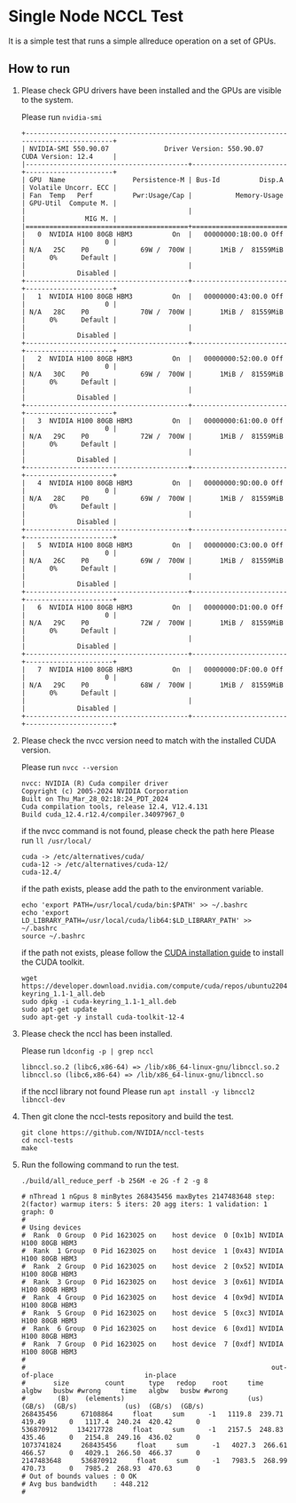 # Single Node NCCL Test
It is a simple test that runs a simple allreduce operation on a set of GPUs.

## How to run
1. Please check GPU drivers have been installed and the GPUs are visible to the system.

    Please run `nvidia-smi`
    ```
    +-----------------------------------------------------------------------------------------+
    | NVIDIA-SMI 550.90.07              Driver Version: 550.90.07      CUDA Version: 12.4     |
    |-----------------------------------------+------------------------+----------------------+
    | GPU  Name                 Persistence-M | Bus-Id          Disp.A | Volatile Uncorr. ECC |
    | Fan  Temp   Perf          Pwr:Usage/Cap |           Memory-Usage | GPU-Util  Compute M. |
    |                                         |                        |               MIG M. |
    |=========================================+========================+======================|
    |   0  NVIDIA H100 80GB HBM3          On  |   00000000:1B:00.0 Off |                    0 |
    | N/A   25C    P0             69W /  700W |       1MiB /  81559MiB |      0%      Default |
    |                                         |                        |             Disabled |
    +-----------------------------------------+------------------------+----------------------+
    |   1  NVIDIA H100 80GB HBM3          On  |   00000000:43:00.0 Off |                    0 |
    | N/A   28C    P0             70W /  700W |       1MiB /  81559MiB |      0%      Default |
    |                                         |                        |             Disabled |
    +-----------------------------------------+------------------------+----------------------+
    |   2  NVIDIA H100 80GB HBM3          On  |   00000000:52:00.0 Off |                    0 |
    | N/A   30C    P0             69W /  700W |       1MiB /  81559MiB |      0%      Default |
    |                                         |                        |             Disabled |
    +-----------------------------------------+------------------------+----------------------+
    |   3  NVIDIA H100 80GB HBM3          On  |   00000000:61:00.0 Off |                    0 |
    | N/A   29C    P0             72W /  700W |       1MiB /  81559MiB |      0%      Default |
    |                                         |                        |             Disabled |
    +-----------------------------------------+------------------------+----------------------+
    |   4  NVIDIA H100 80GB HBM3          On  |   00000000:9D:00.0 Off |                    0 |
    | N/A   28C    P0             69W /  700W |       1MiB /  81559MiB |      0%      Default |
    |                                         |                        |             Disabled |
    +-----------------------------------------+------------------------+----------------------+
    |   5  NVIDIA H100 80GB HBM3          On  |   00000000:C3:00.0 Off |                    0 |
    | N/A   26C    P0             69W /  700W |       1MiB /  81559MiB |      0%      Default |
    |                                         |                        |             Disabled |
    +-----------------------------------------+------------------------+----------------------+
    |   6  NVIDIA H100 80GB HBM3          On  |   00000000:D1:00.0 Off |                    0 |
    | N/A   29C    P0             72W /  700W |       1MiB /  81559MiB |      0%      Default |
    |                                         |                        |             Disabled |
    +-----------------------------------------+------------------------+----------------------+
    |   7  NVIDIA H100 80GB HBM3          On  |   00000000:DF:00.0 Off |                    0 |
    | N/A   29C    P0             68W /  700W |       1MiB /  81559MiB |      0%      Default |
    |                                         |                        |             Disabled |
    +-----------------------------------------+------------------------+----------------------+
    ```
2. Please check the nvcc version need to match with the installed CUDA version.

    Please run `nvcc --version`
    ```
    nvcc: NVIDIA (R) Cuda compiler driver
    Copyright (c) 2005-2024 NVIDIA Corporation
    Built on Thu_Mar_28_02:18:24_PDT_2024
    Cuda compilation tools, release 12.4, V12.4.131
    Build cuda_12.4.r12.4/compiler.34097967_0
    ```
    if the nvcc command is not found, please check the path here
    Please run `ll /usr/local/`
    ```
    cuda -> /etc/alternatives/cuda/
    cuda-12 -> /etc/alternatives/cuda-12/
    cuda-12.4/
    ```
    if the path exists, please add the path to the environment variable.
    ```
    echo 'export PATH=/usr/local/cuda/bin:$PATH' >> ~/.bashrc
    echo 'export LD_LIBRARY_PATH=/usr/local/cuda/lib64:$LD_LIBRARY_PATH' >> ~/.bashrc
    source ~/.bashrc
    ```
    if the path not exists, please follow the [CUDA installation guide](https://developer.nvidia.com/cuda-12-4-0-download-archive?target_os=Linux&target_arch=x86_64&Distribution=Ubuntu&target_version=22.04&target_type=deb_network) to install the CUDA toolkit.
    ```
    wget https://developer.download.nvidia.com/compute/cuda/repos/ubuntu2204/x86_64/cuda-keyring_1.1-1_all.deb
    sudo dpkg -i cuda-keyring_1.1-1_all.deb
    sudo apt-get update
    sudo apt-get -y install cuda-toolkit-12-4
    ```
    
3. Please check the nccl has been installed.

    Please run `ldconfig -p | grep nccl`
    ```
    libnccl.so.2 (libc6,x86-64) => /lib/x86_64-linux-gnu/libnccl.so.2
	libnccl.so (libc6,x86-64) => /lib/x86_64-linux-gnu/libnccl.so
    ```
    if the nccl library not found
    Please run `apt install -y libnccl2 libnccl-dev`

4. Then git clone the nccl-tests repository and build the test.

    ```
    git clone https://github.com/NVIDIA/nccl-tests
    cd nccl-tests
    make
    ```

5. Run the following command to run the test.
    ```
    ./build/all_reduce_perf -b 256M -e 2G -f 2 -g 8
    ```

    ```
    # nThread 1 nGpus 8 minBytes 268435456 maxBytes 2147483648 step: 2(factor) warmup iters: 5 iters: 20 agg iters: 1 validation: 1 graph: 0
    #
    # Using devices
    #  Rank  0 Group  0 Pid 1623025 on    host device  0 [0x1b] NVIDIA H100 80GB HBM3
    #  Rank  1 Group  0 Pid 1623025 on    host device  1 [0x43] NVIDIA H100 80GB HBM3
    #  Rank  2 Group  0 Pid 1623025 on    host device  2 [0x52] NVIDIA H100 80GB HBM3
    #  Rank  3 Group  0 Pid 1623025 on    host device  3 [0x61] NVIDIA H100 80GB HBM3
    #  Rank  4 Group  0 Pid 1623025 on    host device  4 [0x9d] NVIDIA H100 80GB HBM3
    #  Rank  5 Group  0 Pid 1623025 on    host device  5 [0xc3] NVIDIA H100 80GB HBM3
    #  Rank  6 Group  0 Pid 1623025 on    host device  6 [0xd1] NVIDIA H100 80GB HBM3
    #  Rank  7 Group  0 Pid 1623025 on    host device  7 [0xdf] NVIDIA H100 80GB HBM3
    #
    #                                                              out-of-place                       in-place
    #       size         count      type   redop    root     time   algbw   busbw #wrong     time   algbw   busbw #wrong
    #        (B)    (elements)                               (us)  (GB/s)  (GB/s)            (us)  (GB/s)  (GB/s)
    268435456      67108864     float     sum      -1   1119.8  239.71  419.49      0   1117.4  240.24  420.42      0
    536870912     134217728     float     sum      -1   2157.5  248.83  435.46      0   2154.8  249.16  436.02      0
    1073741824     268435456     float     sum      -1   4027.3  266.61  466.57      0   4029.1  266.50  466.37      0
    2147483648     536870912     float     sum      -1   7983.5  268.99  470.73      0   7985.2  268.93  470.63      0
    # Out of bounds values : 0 OK
    # Avg bus bandwidth    : 448.212
    #
    ```
    